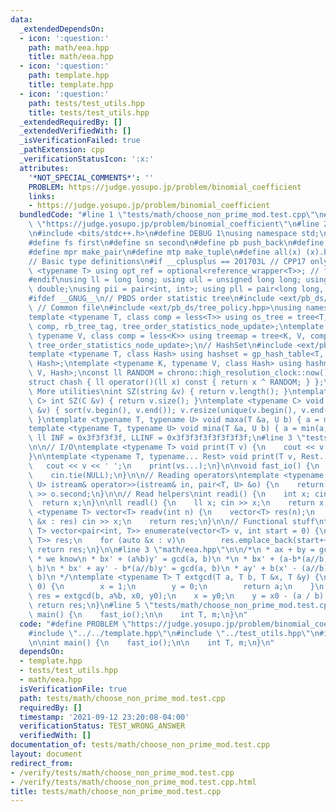 ```yaml
---
data:
  _extendedDependsOn:
  - icon: ':question:'
    path: math/eea.hpp
    title: math/eea.hpp
  - icon: ':question:'
    path: template.hpp
    title: template.hpp
  - icon: ':question:'
    path: tests/test_utils.hpp
    title: tests/test_utils.hpp
  _extendedRequiredBy: []
  _extendedVerifiedWith: []
  _isVerificationFailed: true
  _pathExtension: cpp
  _verificationStatusIcon: ':x:'
  attributes:
    '*NOT_SPECIAL_COMMENTS*': ''
    PROBLEM: https://judge.yosupo.jp/problem/binomial_coefficient
    links:
    - https://judge.yosupo.jp/problem/binomial_coefficient
  bundledCode: "#line 1 \"tests/math/choose_non_prime_mod.test.cpp\"\n#define PROBLEM\
    \ \"https://judge.yosupo.jp/problem/binomial_coefficient\"\n#line 2 \"template.hpp\"\
    \n#include <bits/stdc++.h>\n#define DEBUG 1\nusing namespace std;\n\n// Defines\n\
    #define fs first\n#define sn second\n#define pb push_back\n#define eb emplace_back\n\
    #define mpr make_pair\n#define mtp make_tuple\n#define all(x) (x).begin(), (x).end()\n\
    // Basic type definitions\n#if __cplusplus == 201703L // CPP17 only things\ntemplate\
    \ <typename T> using opt_ref = optional<reference_wrapper<T>>; // for some templates\n\
    #endif\nusing ll = long long; using ull = unsigned long long; using ld = long\
    \ double;\nusing pii = pair<int, int>; using pll = pair<long long, long long>;\n\
    #ifdef __GNUG__\n// PBDS order statistic tree\n#include <ext/pb_ds/assoc_container.hpp>\
    \ // Common file\n#include <ext/pb_ds/tree_policy.hpp>\nusing namespace __gnu_pbds;\n\
    template <typename T, class comp = less<T>> using os_tree = tree<T, null_type,\
    \ comp, rb_tree_tag, tree_order_statistics_node_update>;\ntemplate <typename K,\
    \ typename V, class comp = less<K>> using treemap = tree<K, V, comp, rb_tree_tag,\
    \ tree_order_statistics_node_update>;\n// HashSet\n#include <ext/pb_ds/assoc_container.hpp>\n\
    template <typename T, class Hash> using hashset = gp_hash_table<T, null_type,\
    \ Hash>;\ntemplate <typename K, typename V, class Hash> using hashmap = gp_hash_table<K,\
    \ V, Hash>;\nconst ll RANDOM = chrono::high_resolution_clock::now().time_since_epoch().count();\n\
    struct chash { ll operator()(ll x) const { return x ^ RANDOM; } };\n#endif\n//\
    \ More utilities\nint SZ(string &v) { return v.length(); }\ntemplate <typename\
    \ C> int SZ(C &v) { return v.size(); }\ntemplate <typename C> void UNIQUE(vector<C>\
    \ &v) { sort(v.begin(), v.end()); v.resize(unique(v.begin(), v.end()) - v.begin());\
    \ }\ntemplate <typename T, typename U> void maxa(T &a, U b) { a = max(a, b); }\n\
    template <typename T, typename U> void mina(T &a, U b) { a = min(a, b); }\nconst\
    \ ll INF = 0x3f3f3f3f, LLINF = 0x3f3f3f3f3f3f3f3f;\n#line 3 \"tests/test_utils.hpp\"\
    \n\n// I/O\ntemplate <typename T> void print(T v) {\n    cout << v << '\\n';\n\
    }\n\ntemplate <typename T, typename... Rest> void print(T v, Rest... vs) {\n \
    \   cout << v << ' ';\n    print(vs...);\n}\n\nvoid fast_io() {\n    ios_base::sync_with_stdio(false);\n\
    \    cin.tie(NULL);\n}\n\n// Reading operators\ntemplate <typename T, typename\
    \ U> istream& operator>>(istream& in, pair<T, U> &o) {\n    return in >> o.first\
    \ >> o.second;\n}\n\n// Read helpers\nint readi() {\n    int x; cin >> x;\n  \
    \  return x;\n}\n\nll readl() {\n    ll x; cin >> x;\n    return x;\n}\n\ntemplate\
    \ <typename T> vector<T> readv(int n) {\n    vector<T> res(n);\n    for (auto\
    \ &x : res) cin >> x;\n    return res;\n}\n\n// Functional stuff\ntemplate <typename\
    \ T> vector<pair<int, T>> enumerate(vector<T> v, int start = 0) {\n    vector<pair<int,\
    \ T>> res;\n    for (auto &x : v)\n        res.emplace_back(start++, x);\n   \
    \ return res;\n}\n\n#line 3 \"math/eea.hpp\"\n\n/*\n * ax + by = gcd(a, b)\n *\n\
    \ * we know\n * bx' + (a%b)y' = gcd(a, b)\n *\n * bx' + (a-b*(a//b))y' = gcd(a,\
    \ b)\n * bx' + ay' - b*(a//b)y' = gcd(a, b)\n * ay' + b(x' - (a//b)y') = gcd(a,\
    \ b)\n */\ntemplate <typename T> T extgcd(T a, T b, T &x, T &y) {\n    if (b ==\
    \ 0) {\n        x = 1;\n        y = 0;\n        return a;\n    }\n    T x0, y0,\
    \ res = extgcd(b, a%b, x0, y0);\n    x = y0;\n    y = x0 - (a / b) * y0;\n   \
    \ return res;\n}\n#line 5 \"tests/math/choose_non_prime_mod.test.cpp\"\n\nint\
    \ main() {\n    fast_io();\n\n    int T, m;\n}\n"
  code: "#define PROBLEM \"https://judge.yosupo.jp/problem/binomial_coefficient\"\n\
    #include \"../../template.hpp\"\n#include \"../test_utils.hpp\"\n#include \"../../math/eea.hpp\"\
    \n\nint main() {\n    fast_io();\n\n    int T, m;\n}\n"
  dependsOn:
  - template.hpp
  - tests/test_utils.hpp
  - math/eea.hpp
  isVerificationFile: true
  path: tests/math/choose_non_prime_mod.test.cpp
  requiredBy: []
  timestamp: '2021-09-12 23:20:08-04:00'
  verificationStatus: TEST_WRONG_ANSWER
  verifiedWith: []
documentation_of: tests/math/choose_non_prime_mod.test.cpp
layout: document
redirect_from:
- /verify/tests/math/choose_non_prime_mod.test.cpp
- /verify/tests/math/choose_non_prime_mod.test.cpp.html
title: tests/math/choose_non_prime_mod.test.cpp
---
```

